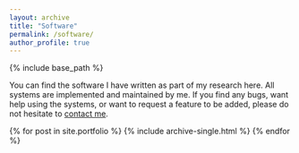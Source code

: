 ```yaml
---
layout: archive
title: "Software"
permalink: /software/
author_profile: true
---
```


{% include base_path %}

You can find the software I have written as part of my research here. 
All systems are implemented and maintained by me.
If you find any bugs, want help using the systems, or want to request a feature to be added, please do not hesitate to [contact me](mailto:tuomo.lehtonen@helsinki.fi).


{% for post in site.portfolio %}
  {% include archive-single.html %}
  {% endfor %}
